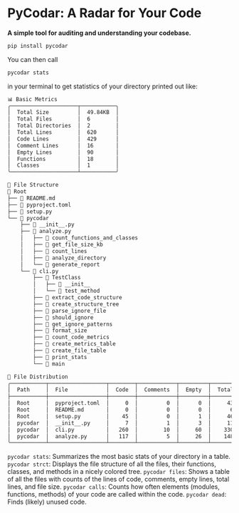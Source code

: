 # PyCodar: A Radar for Your Code
**A simple tool for auditing and understanding your codebase.**

```bash
pip install pycodar
```

You can then call
```bash
pycodar stats
```
in your terminal to get statistics of your directory printed out like:

```bash
📊 Basic Metrics
╭─────────────────────┬───────────╮
│  Total Size         │  49.84KB  │
│  Total Files        │  6        │
│  Total Directories  │  2        │
│  Total Lines        │  620      │
│  Code Lines         │  429      │
│  Comment Lines      │  16       │
│  Empty Lines        │  90       │
│  Functions          │  18       │
│  Classes            │  1        │
╰─────────────────────┴───────────╯

🌳 File Structure
📁 Root
├── 📄 README.md
├── 📄 pyproject.toml
├── 📄 setup.py
└── 📁 pycodar
    ├── 📄 __init__.py
    ├── 📄 analyze.py
    │   ├── 🔸 count_functions_and_classes
    │   ├── 🔸 get_file_size_kb
    │   ├── 🔸 count_lines
    │   ├── 🔸 analyze_directory
    │   └── 🔸 generate_report
    └── 📄 cli.py
        ├── 🔷 TestClass
        │   ├── 🔹 __init__
        │   └── 🔹 test_method
        ├── 🔸 extract_code_structure
        ├── 🔸 create_structure_tree
        ├── 🔸 parse_ignore_file
        ├── 🔸 should_ignore
        ├── 🔸 get_ignore_patterns
        ├── 🔸 format_size
        ├── 🔸 count_code_metrics
        ├── 🔸 create_metrics_table
        ├── 🔸 create_file_table
        ├── 🔸 print_stats
        └── 🔸 main

📁 File Distribution
╭───────────┬──────────────────┬────────┬────────────┬─────────┬─────────┬───────────╮
│  Path     │  File            │  Code  │  Comments  │  Empty  │  Total  │     Size  │
├───────────┼──────────────────┼────────┼────────────┼─────────┼─────────┼───────────┤
│  Root     │  pyproject.toml  │     0  │         0  │      0  │     43  │   1.37KB  │
│  Root     │  README.md       │     0  │         0  │      0  │      6  │   0.13KB  │
│  Root     │  setup.py        │    45  │         0  │      1  │     46  │   1.72KB  │
│  pycodar  │  __init__.py     │     7  │         1  │      3  │     11  │   0.22KB  │
│  pycodar  │  cli.py          │   260  │        10  │     60  │    330  │  12.15KB  │
│  pycodar  │  analyze.py      │   117  │         5  │     26  │    148  │   4.91KB  │
╰───────────┴──────────────────┴────────┴────────────┴─────────┴─────────┴───────────╯
```
`pycodar stats`: Summarizes the most basic stats of your directory in a table.
`pycodar strct`: Displays the file structure of all the files, their functions, classes, and methods in a nicely colored tree.
`pycodar files`: Shows a table of all the files with counts of the lines of code, comments, empty lines, total lines, and file size.
`pycodar calls`: Counts how often elements (modules, functions, methods) of your code are called within the code.
`pycodar dead`: Finds (likely) unused code.